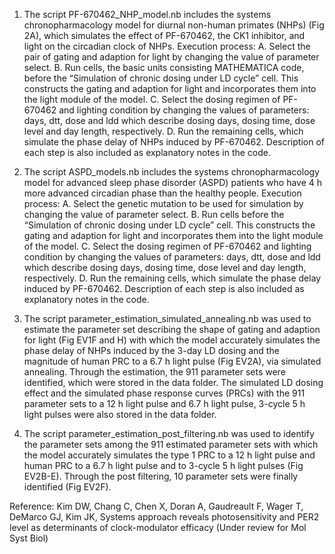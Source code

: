 1.	The script PF-670462_NHP_model.nb includes the systems chronopharmacology model for diurnal non-human primates (NHPs) (Fig 2A), which simulates the effect of PF-670462, the CK1 inhibitor, and light on the circadian clock of NHPs.
Execution process:
A. Select the pair of gating and adaption for light by changing the value of parameter select.
B. Run cells, the basic units consisting MATHEMATICA code, before the “Simulation of chronic dosing under LD cycle” cell. This constructs the gating and adaption for light and incorporates them into the light module of the model.
C. Select the dosing regimen of PF-670462 and lighting condition by changing the values of parameters: days, dtt, dose and ldd which describe dosing days, dosing time, dose level and day length, respectively.
D. Run the remaining cells, which simulate the phase delay of NHPs induced by PF-670462.
Description of each step is also included as explanatory notes in the code.

2.	The script ASPD_models.nb includes the systems chronopharmacology model for advanced sleep phase disorder (ASPD) patients who have 4 h more advanced circadian phase than the healthy people.
Execution process:
A. Select the genetic mutation to be used for simulation by changing the value of parameter select.
B. Run cells before the “Simulation of chronic dosing under LD cycle” cell. This constructs the gating and adaption for light and incorporates them into the light module of the model.
C. Select the dosing regimen of PF-670462 and lighting condition by changing the values of parameters: days, dtt, dose and ldd which describe dosing days, dosing time, dose level and day length, respectively.
D. Run the remaining cells, which simulate the phase delay induced by PF-670462.
Description of each step is also included as explanatory notes in the code.

3.	The script parameter_estimation_simulated_annealing.nb was used to estimate the parameter set describing the shape of gating and adaption for light (Fig EV1F and H) with which the model accurately simulates the phase delay of NHPs induced by the 3-day LD dosing and the magnitude of human PRC to a 6.7 h light pulse (Fig EV2A), via simulated annealing. Through the estimation, the 911 parameter sets were identified, which were stored in the data folder. The simulated LD dosing effect and the simulated phase response curves (PRCs) with the 911 parameter sets to a 12 h light pulse and 6.7 h light pulse, 3-cycle 5 h light pulses were also stored in the data folder.

4.	The script parameter_estimation_post_filtering.nb was used to identify the parameter sets among the 911 estimated parameter sets with which the model accurately simulates the type 1 PRC to a 12 h light pulse and human PRC to a 6.7 h light pulse and to 3-cycle 5 h light pulses (Fig EV2B-E). Through the post filtering, 10 parameter sets were finally identified (Fig EV2F).

Reference: Kim DW, Chang C, Chen X, Doran A, Gaudreault F, Wager T, DeMarco GJ, Kim JK, Systems approach reveals photosensitivity and PER2 level as determinants of clock-modulator efficacy (Under review for Mol Syst Biol)
